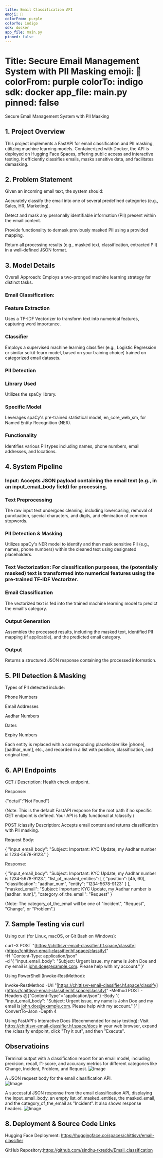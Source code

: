 ```yaml
---
title: Email Classification API
emoji: 📧
colorFrom: purple
colorTo: indigo
sdk: docker
app_file: main.py
pinned: false
---
```


# Title: Secure Email Management System with PII Masking emoji: 📧 colorFrom: purple colorTo: indigo sdk: docker app_file: main.py pinned: false
Secure Email Management System with PII Masking
## 1. Project Overview
This project implements a FastAPI for email classification and PII masking, utilizing machine learning models. Containerized with Docker, the API is deployed on Hugging Face Spaces, offering public access and interactive testing. It efficiently classifies emails, masks sensitive data, and facilitates demasking.

## 2. Problem Statement
Given an incoming email text, the system should:

Accurately classify the email into one of several predefined categories (e.g., Sales, HR, Marketing).

Detect and mask any personally identifiable information (PII) present within the email content.

Provide functionality to demask previously masked PII using a provided mapping.

Return all processing results (e.g., masked text, classification, extracted PII) in a well-defined JSON format.

## 3. Model Details
Overall Approach: Employs a two-pronged machine learning strategy for distinct tasks.

### Email Classification:

### Feature Extraction
Uses a TF-IDF Vectorizer to transform text into numerical features, capturing word importance.

### Classifier
Employs a supervised machine learning classifier (e.g., Logistic Regression or similar scikit-learn model, based on your training choice) trained on categorized email datasets.

### PII Detection

### Library Used
Utilizes the spaCy library.

### Specific Model
Leverages spaCy's pre-trained statistical model, en_core_web_sm, for Named Entity Recognition (NER).

### Functionality
Identifies various PII types including names, phone numbers, email addresses, and locations.

## 4. System Pipeline
### Input: Accepts JSON payload containing the email text (e.g., in an input_email_body field) for processing.

### Text Preprocessing
The raw input text undergoes cleaning, including lowercasing, removal of punctuation, special characters, and digits, and elimination of common stopwords.

### PII Detection & Masking
Utilizes spaCy's NER model to identify and then mask sensitive PII (e.g., names, phone numbers) within the cleaned text using designated placeholders.

### Text Vectorization: For classification purposes, the (potentially masked) text is transformed into numerical features using the pre-trained TF-IDF Vectorizer.

### Email Classification
The vectorized text is fed into the trained machine learning model to predict the email's category.

### Output Generation
Assembles the processed results, including the masked text, identified PII mapping (if applicable), and the predicted email category.

### Output
Returns a structured JSON response containing the processed information.

## 5. PII Detection & Masking
Types of PII detected include:

Phone Numbers

Email Addresses

Aadhar Numbers

Dates

Expiry Numbers

Each entity is replaced with a corresponding placeholder like [phone], [aadhar_num], etc., and recorded in a list with position, classification, and original text.

## 6. API Endpoints
GET /
Description: Health check endpoint.

Response:

{"detail":"Not Found"}

(Note: This is the default FastAPI response for the root path if no specific GET endpoint is defined. Your API is fully functional at /classify.)

POST /classify
Description: Accepts email content and returns classification with PII masking.

Request Body:

{
  "input_email_body": "Subject: Important: KYC Update, my Aadhar number is 1234-5678-9123."
}

Response:

{
  "input_email_body": "Subject: Important: KYC Update, my Aadhar number is 1234-5678-9123.",
  "list_of_masked_entities": [
    {
      "position": [45, 60],
      "classification": "aadhar_num",
      "entity": "1234-5678-9123"
    }
  ],
  "masked_email": "Subject: Important: KYC Update, my Aadhar number is [aadhar_num].",
  "category_of_the_email": "Request"
}

(Note: The category_of_the_email will be one of "Incident", "Request", "Change", or "Problem".)

## 7. Sample Testing via curl
Using curl (for Linux, macOS, or Git Bash on Windows):

curl -X POST "[https://chittisvr-email-classifier.hf.space/classify](https://chittisvr-email-classifier.hf.space/classify)" \
     -H "Content-Type: application/json" \
     -d '{
           "input_email_body": "Subject: Urgent issue, my name is John Doe and my email is john.doe@example.com. Please help with my account."
         }'

Using PowerShell (Invoke-RestMethod):

Invoke-RestMethod -Uri "[https://chittisvr-email-classifier.hf.space/classify](https://chittisvr-email-classifier.hf.space/classify)" -Method POST -Headers @{"Content-Type"="application/json"} -Body '{ "input_email_body": "Subject: Urgent issue, my name is John Doe and my email is john.doe@example.com. Please help with my account." }' | ConvertTo-Json -Depth 4

Using FastAPI's Interactive Docs (Recommended for easy testing):
Visit https://chittisvr-email-classifier.hf.space/docs in your web browser, expand the /classify endpoint, click "Try it out", and then "Execute".

## Observatioins
Terminal output with a classification report for an email model, including precision, recall, f1-score, and accuracy metrics for different categories like Change, Incident, Problem, and Request.
![Image](https://github.com/user-attachments/assets/fce1df6a-f9e6-45d7-99e3-5f2f61b3b14d)

 A JSON request body for the email classification API.     
![Image](https://github.com/user-attachments/assets/651a3ca1-2724-4075-9f3d-26ab71277406)

A successful JSON response from the email classification API, displaying the input_email_body, an empty list_of_masked_entities, the masked_email, and the category_of_the_email as "Incident". It also shows response headers.
![Image](https://github.com/user-attachments/assets/67ecd8cc-f8df-4c0e-a809-81ab4836067e)

## 8. Deployment & Source Code Links
Hugging Face Deployment: https://huggingface.co/spaces/chittisvr/email-classifier

GitHub Repository:https://github.com/sindhu-rkreddy/Email_classification
